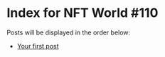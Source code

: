 # Index for NFT World #110
Posts will be displayed in the order below:

- [Your first post](./001-first.md)


